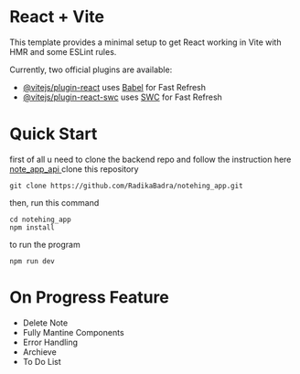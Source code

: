 # React + Vite

This template provides a minimal setup to get React working in Vite with HMR and some ESLint rules.

Currently, two official plugins are available:

- [@vitejs/plugin-react](https://github.com/vitejs/vite-plugin-react/blob/main/packages/plugin-react/README.md) uses [Babel](https://babeljs.io/) for Fast Refresh
- [@vitejs/plugin-react-swc](https://github.com/vitejs/vite-plugin-react-swc) uses [SWC](https://swc.rs/) for Fast Refresh

# Quick Start
first of all u need to clone the backend repo and follow the instruction here
[note_app_api
](https://github.com/RadikaBadra/note_app_api)
clone this repository

    git clone https://github.com/RadikaBadra/notehing_app.git

then, run this command

    cd notehing_app
    npm install

to run the program

    npm run dev

# On Progress Feature
-    Delete Note
-    Fully Mantine Components
-    Error Handling
-    Archieve
-    To Do List
